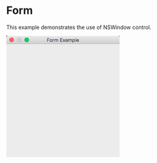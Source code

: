# Form

This example demonstrates the use of NSWindow control.

![GitHub Logo](../../docs/Pictures/Form.png)
